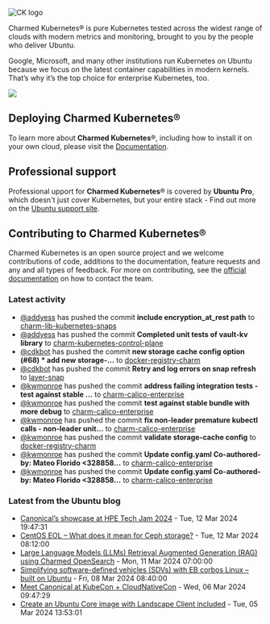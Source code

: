 ![CK logo](https://assets.ubuntu.com/v1/451d4cf4-Charmed+Kubernetes_RGB_onWhite_2022.svg)

Charmed Kubernetes® is pure Kubernetes tested across the widest range of clouds with modern metrics and monitoring, brought to you by the people who deliver Ubuntu.

Google, Microsoft, and many other institutions run Kubernetes on Ubuntu because we focus on the latest container capabilities in modern kernels. That’s why it’s the top choice for enterprise Kubernetes, too.

![](https://assets.ubuntu.com/v1/843c77b6-juju-at-a-glace.svg)

## Deploying Charmed Kubernetes®

To learn more about **Charmed Kubernetes**®, including how to install it on your own cloud, please visit the [Documentation][docs].

## Professional support

Professional upport for **Charmed Kubernetes**® is covered by **Ubuntu Pro**, which doesn't just cover Kubernetes, but your entire stack - Find out more on the [Ubuntu support site](https://ubuntu.com/support).

## Contributing to Charmed Kubernetes®

Charmed Kubernetes is an open source project and we welcome contributions of code, additions to the documentation, feature requests and any and all types of feedback. For more on contributing, see the [official documentation][get-in-touch] on how to contact the team.

<!-- LINKS -->
[docs]: https://ubuntu.com/kubernetes/docs
[get-in-touch]: https://ubuntu.com/kubernetes/docs/get-in-touch

### Latest activity

<!-- activity starts -->
 - [@addyess](https://github.com/addyess) has pushed the commit **include encryption_at_rest path** to [charm-lib-kubernetes-snaps](https://github.com/charmed-kubernetes/charm-lib-kubernetes-snaps)
 - [@addyess](https://github.com/addyess) has pushed the commit **Completed unit tests of vault-kv library** to [charm-kubernetes-control-plane](https://github.com/charmed-kubernetes/charm-kubernetes-control-plane)
 - [@cdkbot](https://github.com/cdkbot) has pushed the commit **new storage cache config option (#68)  * add new storage-...** to [docker-registry-charm](https://github.com/charmed-kubernetes/docker-registry-charm)
 - [@cdkbot](https://github.com/cdkbot) has pushed the commit **Retry and log errors on snap refresh** to [layer-snap](https://github.com/charmed-kubernetes/layer-snap)
 - [@kwmonroe](https://github.com/kwmonroe) has pushed the commit **address failing integration tests  - test against stable ...** to [charm-calico-enterprise](https://github.com/charmed-kubernetes/charm-calico-enterprise)
 - [@kwmonroe](https://github.com/kwmonroe) has pushed the commit **test against stable bundle with more debug** to [charm-calico-enterprise](https://github.com/charmed-kubernetes/charm-calico-enterprise)
 - [@kwmonroe](https://github.com/kwmonroe) has pushed the commit **fix non-leader premature kubectl calls  - non-leader unit...** to [charm-calico-enterprise](https://github.com/charmed-kubernetes/charm-calico-enterprise)
 - [@kwmonroe](https://github.com/kwmonroe) has pushed the commit **validate storage-cache config** to [docker-registry-charm](https://github.com/charmed-kubernetes/docker-registry-charm)
 - [@kwmonroe](https://github.com/kwmonroe) has pushed the commit **Update config.yaml  Co-authored-by: Mateo Florido <328858...** to [charm-calico-enterprise](https://github.com/charmed-kubernetes/charm-calico-enterprise)
 - [@kwmonroe](https://github.com/kwmonroe) has pushed the commit **Update config.yaml  Co-authored-by: Mateo Florido <328858...** to [charm-calico-enterprise](https://github.com/charmed-kubernetes/charm-calico-enterprise)
<!-- activity ends -->

<!-- roadmap starts -->

<!-- roadmap ends -->

### Latest from the Ubuntu blog

<!-- blog starts -->
* [Canonical&#8217;s showcase at HPE Tech Jam 2024](https://ubuntu.com//blog/canonicals-showcase-at-hpe-tech-jam-2024) - Tue, 12 Mar 2024 19:47:31 
* [CentOS EOL &#8211; What does it mean for Ceph storage?](https://ubuntu.com//blog/centos-eol-ceph) - Tue, 12 Mar 2024 08:12:00 
* [Large Language Models (LLMs) Retrieval Augmented Generation (RAG) using Charmed OpenSearch](https://ubuntu.com//blog/vector-database-large-language-models-opensearch) - Mon, 11 Mar 2024 07:00:00 
* [Simplifying software-defined vehicles (SDVs) with EB corbos Linux – built on Ubuntu](https://ubuntu.com//blog/simplifying-software-defined-vehicles-sdvs-with-eb-corbos-linux-built-on-ubuntu) - Fri, 08 Mar 2024 08:40:00 
* [Meet Canonical at KubeCon + CloudNativeCon](https://ubuntu.com//blog/meet-canonical-at-kubecon-eu) - Wed, 06 Mar 2024 09:47:29 
* [Create an Ubuntu Core image with Landscape Client included](https://ubuntu.com//blog/create-an-ubuntu-core-image-with-landscape-client-included) - Tue, 05 Mar 2024 13:53:01 
<!-- blog ends -->

